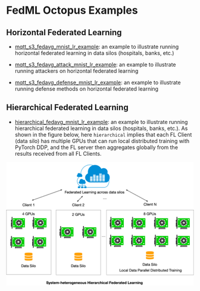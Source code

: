 # FedML Octopus Examples

## Horizontal Federated Learning

- [mqtt_s3_fedavg_mnist_lr_example](./examples/mqtt_s3_fedavg_mnist_lr_example.md): an example to illustrate running horizontal federated learning in data silos (hospitals, banks, etc.)

- [mqtt_s3_fedavg_attack_mnist_lr_example](./examples/mqtt_s3_fedavg_attack_mnist_lr_example.md): an example to illustrate running attackers on horizontal federated learning

- [mqtt_s3_fedavg_defense_mnist_lr_example](./examples/mqtt_s3_fedavg_defense_mnist_lr_example.md): an example to illustrate running defense methods on horizontal federated learning

## Hierarchical Federated Learning

- [hierarchical_fedavg_mnist_lr_example](./examples/mqtt_s3_fedavg_hierarchical_mnist_lr_example.md): an example to illustrate running hierarchical federated learning in data silos (hospitals, banks, etc.). 
As shown in the figure below, here `hierarchical` implies that each FL Client (data silo) has multiple GPUs that can run local distributed training with PyTorch DDP, and the FL server then aggregates globally from the results received from all FL Clients. 

<img src="./../_static/image/cross-silo-hi.png" alt="parrot"  />


